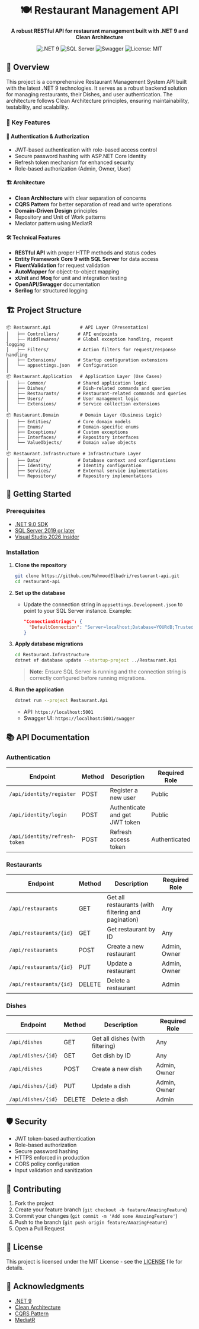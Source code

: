 <div align="center">
  <h1>🍽️ Restaurant Management API</h1>
  <p>
    <strong>A robust RESTful API for restaurant management built with .NET 9 and Clean Architecture</strong>
  </p>
  
  <img src="https://img.shields.io/badge/.NET%209-512BD4?logo=dotnet" alt=".NET 9">
  <img src="https://img.shields.io/badge/SQL%20Server-CC2927?logo=microsoft-sql-server&logoColor=white" alt="SQL Server">
  <img src="https://img.shields.io/badge/Swagger-85EA2D?logo=swagger&logoColor=black" alt="Swagger">
  <img src="https://img.shields.io/badge/License-MIT-yellow.svg" alt="License: MIT">
</div>

## 📖 Overview

This project is a comprehensive Restaurant Management System API built with the latest .NET 9 technologies. It serves as a robust backend solution for managing restaurants, their Dishes, and user authentication. The architecture follows Clean Architecture principles, ensuring maintainability, testability, and scalability.

### 🎯 Key Features

#### 🔐 Authentication & Authorization
- JWT-based authentication with role-based access control
- Secure password hashing with ASP.NET Core Identity
- Refresh token mechanism for enhanced security
- Role-based authorization (Admin, Owner, User)

#### 🏗️ Architecture
- **Clean Architecture** with clear separation of concerns
- **CQRS Pattern** for better separation of read and write operations
- **Domain-Driven Design** principles
- Repository and Unit of Work patterns
- Mediator pattern using MediatR

#### 🛠️ Technical Features
- **RESTful API** with proper HTTP methods and status codes
- **Entity Framework Core 9 with SQL Server** for data access
- **FluentValidation** for request validation
- **AutoMapper** for object-to-object mapping
- **xUnit** and **Moq** for unit and integration testing
- **OpenAPI/Swagger** documentation
- **Serilog** for structured logging

## 🏗️ Project Structure

```
📦 Restaurant.Api           # API Layer (Presentation)
│   ├── Controllers/       # API endpoints
│   ├── Middlewares/       # Global exception handling, request logging
│   ├── Filters/           # Action filters for request/response handling
│   ├── Extensions/        # Startup configuration extensions
│   └── appsettings.json   # Configuration
│
📦 Restaurant.Application   # Application Layer (Use Cases)
│   ├── Common/            # Shared application logic
│   ├── Dishes/            # Dish-related commands and queries
│   ├── Restaurants/       # Restaurant-related commands and queries
│   ├── Users/             # User management logic
│   └── Extensions/        # Service collection extensions
│
📦 Restaurant.Domain        # Domain Layer (Business Logic)
│   ├── Entities/          # Core domain models
│   ├── Enums/             # Domain-specific enums
│   ├── Exceptions/        # Custom exceptions
│   ├── Interfaces/        # Repository interfaces
│   └── ValueObjects/      # Domain value objects
│
📦 Restaurant.Infrastructure # Infrastructure Layer
│   ├── Data/              # Database context and configurations
│   ├── Identity/          # Identity configuration
│   ├── Services/          # External service implementations
│   └── Repository/        # Repository implementations
```

## 🚀 Getting Started

### Prerequisites

- [.NET 9.0 SDK](https://dotnet.microsoft.com/download/dotnet/9.0)
- [SQL Server 2019 or later](https://www.microsoft.com/en-us/sql-server/sql-server-downloads)
- [Visual Studio 2026 Insider](https://visualstudio.microsoft.com/vs/preview/)

### Installation

1. **Clone the repository**
   ```bash
   git clone https://github.com/MahmoodElbadri/restaurant-api.git
   cd restaurant-api
   ```

2. **Set up the database**
   - Update the connection string in `appsettings.Development.json` to point to your SQL Server instance. Example:
     ```json
     "ConnectionStrings": {
       "DefaultConnection": "Server=localhost;Database=YOURdB;Trusted_Connection=True;TrustServerCertificate=True;"
     }

3. **Apply database migrations**
   ```bash
   cd Restaurant.Infrastructure
   dotnet ef database update --startup-project ../Restaurant.Api
   ```
   
   > **Note:** Ensure SQL Server is running and the connection string is correctly configured before running migrations.

4. **Run the application**
   ```bash
   dotnet run --project Restaurant.Api
   ```
   - API: `https://localhost:5001`
   - Swagger UI: `https://localhost:5001/swagger`

## 📚 API Documentation

### Authentication
| Endpoint | Method | Description | Required Role |
|----------|--------|-------------|---------------|
| `/api/identity/register` | POST | Register a new user | Public |
| `/api/identity/login` | POST | Authenticate and get JWT token | Public |
| `/api/identity/refresh-token` | POST | Refresh access token | Authenticated |

### Restaurants
| Endpoint | Method | Description | Required Role |
|----------|--------|-------------|---------------|
| `/api/restaurants` | GET | Get all restaurants (with filtering and pagination) | Any |
| `/api/restaurants/{id}` | GET | Get restaurant by ID | Any |
| `/api/restaurants` | POST | Create a new restaurant | Admin, Owner |
| `/api/restaurants/{id}` | PUT | Update a restaurant | Admin, Owner |
| `/api/restaurants/{id}` | DELETE | Delete a restaurant | Admin |

### Dishes
| Endpoint | Method | Description | Required Role |
|----------|--------|-------------|---------------|
| `/api/dishes` | GET | Get all dishes (with filtering) | Any |
| `/api/dishes/{id}` | GET | Get dish by ID | Any |
| `/api/dishes` | POST | Create a new dish | Admin, Owner |
| `/api/dishes/{id}` | PUT | Update a dish | Admin, Owner |
| `/api/dishes/{id}` | DELETE | Delete a dish | Admin |

## 🛡️ Security

- JWT token-based authentication
- Role-based authorization
- Secure password hashing
- HTTPS enforced in production
- CORS policy configuration
- Input validation and sanitization

## 🤝 Contributing

1. Fork the project
2. Create your feature branch (`git checkout -b feature/AmazingFeature`)
3. Commit your changes (`git commit -m 'Add some AmazingFeature'`)
4. Push to the branch (`git push origin feature/AmazingFeature`)
5. Open a Pull Request

## 📄 License

This project is licensed under the MIT License - see the [LICENSE](LICENSE) file for details.


## 🙏 Acknowledgments

- [.NET 9](https://dotnet.microsoft.com/)
- [Clean Architecture](https://blog.cleancoder.com/uncle-bob/2012/08/13/the-clean-architecture.html)
- [CQRS Pattern](https://docs.microsoft.com/en-us/azure/architecture/patterns/cqrs)
- [MediatR](https://github.com/jbogard/MediatR)